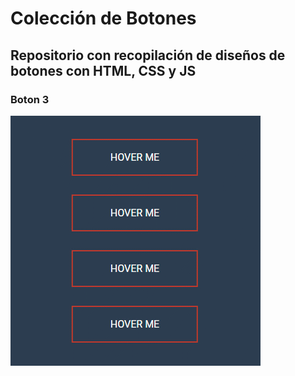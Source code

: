 # Colección de Botones

## Repositorio con recopilación de diseños de botones con HTML, CSS y JS

### Boton 3

![Screenshot](Cap.gif)
